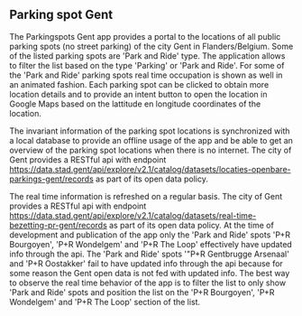 Parking spot Gent
-----------------
The Parkingspots Gent app provides a portal to the locations of all public parking spots (no street parking) of the city Gent in Flanders/Belgium. Some of the listed parking spots are 'Park and Ride' type. The application allows to filter the list based on the type 'Parking' or 'Park and Ride'. For some of the 'Park and Ride' parking spots real time occupation is shown as well in an animated fashion. Each parking spot can be clicked to obtain more location details and to provide an intent button to open the location in Google Maps based on the lattitude en longitude coordinates of the location.

The invariant information of the parking spot locations is synchronized with a local database to provide an offline usage of the app and be able to get an overview of the parking spot locations when there is no internet. The city of Gent provides a RESTful api with endpoint https://data.stad.gent/api/explore/v2.1/catalog/datasets/locaties-openbare-parkings-gent/records as part of its open data policy.

The real time information is refreshed on a regular basis. The city of Gent provides a RESTful api with endpoint https://data.stad.gent/api/explore/v2.1/catalog/datasets/real-time-bezetting-pr-gent/records as part of its open data policy. At the time of development and publication of the app only the 'Park and Ride' spots 'P+R Bourgoyen', 'P+R Wondelgem' and 'P+R The Loop' effectively have updated info through the api. The 'Park and Ride' spots '"P+R Gentbrugge Arsenaal' and 'P+R Oostakker' fail to have updated info through the api because for some reason the Gent open data is not fed with updated info. The best way to observe the real time behavior of the app is to filter the list to only show 'Park and Ride' spots and position the list on the 'P+R Bourgoyen', 'P+R Wondelgem' and 'P+R The Loop' section of the list.

